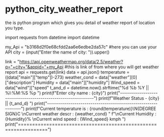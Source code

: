# python_city_weather_report
the is python program which gives you detail of weather report of location you type.

import requests
from datetime import datetime

my_Api = "b3168d2f0e68cfdd2aa6e6edbe2da57c" #here you can use your API 
city = (input("Enter the name of city: ")).upper()  

link = "https://api.openweathermap.org/data/2.5/weather?q="+city+"&appid="+my_Api  #this is link of from where you will get weather report
api = requests.get(link)
data = api.json()
temperature = ((data["main"]["temp"])-273)
weather_cond = data["weather"][0]["description"]
Humidity = data["main"]["humidity"]
Wind_speed = data["wind"]["speed"
t_and_d = datetime.now().strftime("%d %b %Y || %I:%M:%S %p ")
print(f"Enter city name : {city}")
print("----------------------------------------------------------------")
print(f"Weather Status - {city}  || {t_and_d} ")
print("----------------------------------------------------------------")
print(f"Current temperature is : {round(temperature)}\N{DEGREE SIGN}C \nCurrent weather descr  : {weather_cond} "
      f"\nCurrent Humidity       : {Humidity}% \nCurrent wind speed     : {Wind_speed} kmph ")
print("================================================================")
